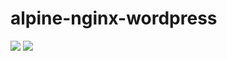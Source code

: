 # alpine-nginx-wordpress

[![](https://images.microbadger.com/badges/version/combro2k/alpine-nginx-wordpress:php7.svg)](https://microbadger.com/images/combro2k/alpine-nginx-wordpress:php7 "Get your own version badge on microbadger.com")
[![](https://images.microbadger.com/badges/image/combro2k/alpine-nginx-wordpress:php7.svg)](https://microbadger.com/images/combro2k/alpine-nginx-wordpress:php7 "Get your own image badge on microbadger.com")

